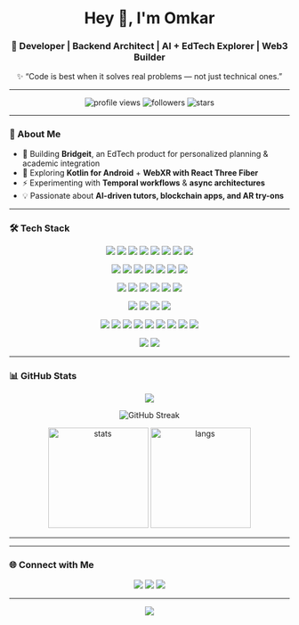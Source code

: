 <!-- Banner / Header -->
<h1 align="center">Hey 👋, I'm Omkar</h1>
<h3 align="center">🚀 Developer | Backend Architect | AI + EdTech Explorer | Web3 Builder</h3>

<p align="center">✨ “Code is best when it solves real problems — not just technical ones.”</p>

---

<!-- Badges -->
<p align="center">
  <img src="https://komarev.com/ghpvc/?username=OmkarAnbhule&label=Profile%20Views&color=0e75b6&style=flat" alt="profile views" />
  <img src="https://img.shields.io/github/followers/OmkarAnbhule?label=Followers&style=social" alt="followers" />
  <img src="https://img.shields.io/github/stars/OmkarAnbhule?label=Stars&style=social" alt="stars" />
</p>

---

### 🌟 About Me
- 🔭 Building **Bridgeit**, an EdTech product for personalized planning & academic integration  
- 🌱 Exploring **Kotlin for Android** + **WebXR with React Three Fiber**  
- ⚡ Experimenting with **Temporal workflows** & **async architectures**  
- 💡 Passionate about **AI-driven tutors, blockchain apps, and AR try-ons**  

---

### 🛠️ Tech Stack

<p align="center">
  <!-- Core Languages -->
  <img src="https://img.shields.io/badge/C-A8B9CC?style=for-the-badge&logo=c&logoColor=black"/>
  <img src="https://img.shields.io/badge/Python-3776AB?style=for-the-badge&logo=python&logoColor=white"/>
  <img src="https://img.shields.io/badge/Java-007396?style=for-the-badge&logo=java&logoColor=white"/>
  <img src="https://img.shields.io/badge/PHP-777BB4?style=for-the-badge&logo=php&logoColor=white"/>
  <img src="https://img.shields.io/badge/JavaScript-F7DF1E?style=for-the-badge&logo=javascript&logoColor=black"/>
  <img src="https://img.shields.io/badge/TypeScript-3178C6?style=for-the-badge&logo=typescript&logoColor=white"/>
  <img src="https://img.shields.io/badge/Kotlin-0095D5?style=for-the-badge&logo=kotlin&logoColor=white"/>
  <img src="https://img.shields.io/badge/Solidity-363636?style=for-the-badge&logo=solidity&logoColor=white"/>
</p>

<p align="center">
  <!-- Web / Frameworks -->
  <img src="https://img.shields.io/badge/Django-092E20?style=for-the-badge&logo=django&logoColor=white"/>
  <img src="https://img.shields.io/badge/React-20232A?style=for-the-badge&logo=react&logoColor=61DAFB"/>
  <img src="https://img.shields.io/badge/Redux-764ABC?style=for-the-badge&logo=redux&logoColor=white"/>
  <img src="https://img.shields.io/badge/Next.js-000000?style=for-the-badge&logo=nextdotjs&logoColor=white"/>
  <img src="https://img.shields.io/badge/Node.js-43853D?style=for-the-badge&logo=node.js&logoColor=white"/>
  <img src="https://img.shields.io/badge/Tailwind_CSS-38B2AC?style=for-the-badge&logo=tailwind-css&logoColor=white"/>
  <img src="https://img.shields.io/badge/Three.js-000000?style=for-the-badge&logo=threedotjs&logoColor=white"/>
</p>

<p align="center">
  <!-- Blockchain / Web3 -->
  <img src="https://img.shields.io/badge/Web3-F16822?style=for-the-badge&logo=web3dotjs&logoColor=white"/>
  <img src="https://img.shields.io/badge/Ethers.js-3C3C3D?style=for-the-badge&logo=ethereum&logoColor=white"/>
  <img src="https://img.shields.io/badge/Hardhat-FCC624?style=for-the-badge&logo=hardhat&logoColor=black"/>
  <img src="https://img.shields.io/badge/Metamask-F6851B?style=for-the-badge&logo=metamask&logoColor=white"/>
  <img src="https://img.shields.io/badge/Infura-EF4223?style=for-the-badge&logo=infura&logoColor=white"/>
  <img src="https://img.shields.io/badge/Sepolia_Testnet-5C2D91?style=for-the-badge&logo=ethereum&logoColor=white"/>
</p>

<p align="center">
  <!-- Databases -->
  <img src="https://img.shields.io/badge/PostgreSQL-316192?style=for-the-badge&logo=postgresql&logoColor=white"/>
  <img src="https://img.shields.io/badge/MySQL-4479A1?style=for-the-badge&logo=mysql&logoColor=white"/>
  <img src="https://img.shields.io/badge/MongoDB-47A248?style=for-the-badge&logo=mongodb&logoColor=white"/>
  <img src="https://img.shields.io/badge/Redis-DC382D?style=for-the-badge&logo=redis&logoColor=white"/>
</p>

<p align="center">
  <!-- Tools / Infra -->
  <img src="https://img.shields.io/badge/Linux-FCC624?style=for-the-badge&logo=linux&logoColor=black"/>
  <img src="https://img.shields.io/badge/Git-F05032?style=for-the-badge&logo=git&logoColor=white"/>
  <img src="https://img.shields.io/badge/Docker-2496ED?style=for-the-badge&logo=docker&logoColor=white"/>
  <img src="https://img.shields.io/badge/GitHub_Actions-2088FF?style=for-the-badge&logo=github-actions&logoColor=white"/>
  <img src="https://img.shields.io/badge/Vercel-000000?style=for-the-badge&logo=vercel&logoColor=white"/>
  <img src="https://img.shields.io/badge/GCP-4285F4?style=for-the-badge&logo=google-cloud&logoColor=white"/>
  <img src="https://img.shields.io/badge/Temporal-000000?style=for-the-badge&logo=temporal&logoColor=white"/>
  <img src="https://img.shields.io/badge/Celery-37814A?style=for-the-badge&logo=celery&logoColor=white"/>
  <img src="https://img.shields.io/badge/IPFS-65C2CB?style=for-the-badge&logo=ipfs&logoColor=white"/>
</p>

<p align="center">
  <!-- AI / AR / XR -->
  <img src="https://img.shields.io/badge/WebXR-FF3E00?style=for-the-badge&logo=webgl&logoColor=white"/>
  <img src="https://img.shields.io/badge/AR/VR-8E44AD?style=for-the-badge&logo=unity&logoColor=white"/>
</p>

---

### 📊 GitHub Stats

<p align="center">
  <img src="https://github-profile-trophy.vercel.app/?username=OmkarAnbhule&theme=tokyonight&no-frame=true&no-bg=true&margin-w=15" />
</p>


<p align="center">
  <img src="https://github-readme-streak-stats.herokuapp.com/?user=OmkarAnbhule&theme=tokyonight&border_radius=6" alt="GitHub Streak" />
</p>
<p align="center">
  <img src="https://github-readme-stats.vercel.app/api?username=OmkarAnbhule&show_icons=true&theme=tokyonight" alt="stats" height="180"/>
  <img src="https://github-readme-stats.vercel.app/api/top-langs/?username=OmkarAnbhule&layout=compact&theme=tokyonight" alt="langs" height="180"/>
</p>

---

<!--
### 🐍 Contribution Snake
<p align="center">
-->
  <!-- Light + Dark Snake -->
<!-- 
  <img src="https://raw.githubusercontent.com/OmkarAnbhule/OmkarAnbhule/output/github-contribution-grid-snake.svg" 
       alt="Contribution Snake" 
       height="150" 
       style="display:block;" 
       class="light-snake">
-->

<!-- 
  <img src="https://raw.githubusercontent.com/OmkarAnbhule/OmkarAnbhule/output/github-contribution-grid-snake-dark.svg" 
       alt="Contribution Snake" 
       height="150" 
       style="display:none;" 
       class="dark-snake">
-->
<!-- </p>

<style>
@media (prefers-color-scheme: dark) {
  .light-snake { display: none; }
  .dark-snake { display: block; }
}
@media (prefers-color-scheme: light) {
  .light-snake { display: block; }
  .dark-snake { display: none; }
}
</style> -->

---

### 🌐 Connect with Me
<p align="center">
  <a href="https://www.linkedin.com/in/omkar-anbhule-web-developer/"><img src="https://img.shields.io/badge/LinkedIn-0077B5?style=for-the-badge&logo=linkedin&logoColor=white"/></a>
  <a href="mailto:omkaranbhule75@gmail.com"><img src="https://img.shields.io/badge/Email-D14836?style=for-the-badge&logo=gmail&logoColor=white"/></a>
  <a href="https://portfolio-website-five-eosin.vercel.app/"><img src="https://img.shields.io/badge/Portfolio-000000?style=for-the-badge&logo=vercel&logoColor=white"/></a>
</p>

---

<p align="center">
  <img src="https://quotes-github-readme.vercel.app/api?type=horizontal&theme=tokyonight" />
</p>
